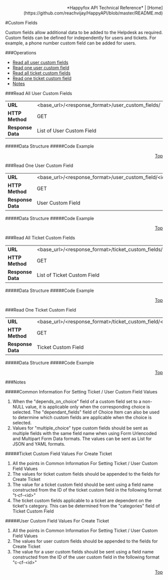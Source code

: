  <p align="right">*Happyfox API Technical Reference* | [Home](https://github.com/reachvijay/HappyAPI/blob/master/README.md)</p>

#Custom Fields

Custom fields allow additional data to be added to the Helpdesk as required. Custom fields can be defined for independently for users and tickets. For example, a phone number custom field can be added for users.

###Operations

* [Read all user custom fields](#read-all-user-custom-fields)
* [Read one user custom field](#read-one-user-custom-field)
* [Read all ticket custom fields](#read-all-ticket-custom-fields)
* [Read one ticket custom field](#read-one-ticket-custom-field)
* [Notes](#notes)

###Read All User Custom Fields

<table><tr>
			<td>
				<b>URL</b>
			</td>
			<td>
				&lt;base_url&gt;/&lt;response_format&gt;/user_custom_fields/
			</td>
		</tr>
		<tr>
			<td>
				<b>HTTP Method</b>
			</td>
			<td>
				GET
			</td>
		</tr>
		<tr>
			<td>
				<b>Response Data</b>
			</td>
			<td>
				List of User
				Custom Field
			</td>
		</tr>
	</table>

#####Data Structure
#####Code Example
<p align="right"><a href="#operations">Top</a></p>
###Read One User Custom Field

<table><tr>
			<td>
				<b>URL</b>
			</td>
			<td>
				&lt;base_url&gt;/&lt;response_format&gt;/user_custom_field/&lt;id&gt;/
			</td>
		</tr>
		<tr>
			<td>
				<b>HTTP Method</b>
			</td>
			<td>
				GET
			</td>
		</tr>
		<tr>
			<td>
				<b>Response Data</b>
			</td>
			<td>
				User
				Custom Field
			</td>
		</tr>
	</table>

#####Data Structure
#####Code Example

<p align="right"><a href="#operations">Top</a></p>
###Read All Ticket Custom Fields

<table><tr>
			<td>
				<b>URL</b>
			</td>
			<td>
				&lt;base_url&gt;/&lt;response_format&gt;/ticket_custom_fields/
			</td>
		</tr>
		<tr>
			<td>
				<b>HTTP Method</b>
			</td>
			<td>
				GET
			</td>
		</tr>
		<tr>
			<td>
				<b>Response Data</b>
			</td>
			<td>
				List of Ticket
				Custom Field
			</td>
		</tr>
	</table>

#####Data Structure
#####Code Example
<p align="right"><a href="#operations">Top</a></p>
###Read One Ticket Custom Field

<table><tr>
			<td>
				<b>URL</b>
			</td>
			<td>
				&lt;base_url&gt;/&lt;response_format&gt;/ticket_custom_field/&lt;id&gt;/
			</td>
		</tr>
		<tr>
			<td>
				<b>HTTP Method</b>
			</td>
			<td>
				GET
			</td>
		</tr>
		<tr>
			<td>
				<b>Response Data</b>
			</td>
			<td>
				Ticket
				Custom Field
			</td>
		</tr>
	</table>

#####Data Structure
#####Code Example
<p align="right"><a href="#operations">Top</a></p>

###Notes

#####Common Information For Setting Ticket / User Custom Field Values

1. When the "depends_on_choice" field of a custom field set to a non-NULL value, it is applicable only when the corresponding choice is selected. The "dependant_fields" field of Choice Item can also be used to determine which custom fields are applicable when the choice is selected.
2. Values for "multiple_choice" type custom fields should be sent as multiple fields with the same field name when using Form Urlencoded and Multipart Form Data formats. The values can be sent as List for JSON and YAML formats.

#####Ticket Custom Field Values For Create Ticket

1. All the points in Common Information For Setting Ticket / User Custom Field Values
2. The values for ticket custom fields should be appended to the fields for Create Ticket
3. The value for a ticket custom field should be sent using a field name constructed from the ID of the ticket custom field in the following format "t-cf-&lt;id&gt;"
4. The ticket custom fields applicable to a ticket are dependent on the ticket's category. This can be determined from the "categories" field of Ticket Custom Field

#####User Custom Field Values For Create Ticket

1. All the points in Common Information For Setting Ticket / User Custom Field Values
2. The values for user custom fields should be appended to the fields for Create Ticket
3. The value for a user custom fields should be sent using a field name constructed from the ID of the user custom field in the following format "c-cf-&lt;id&gt;"

<p align="right"><a href="#operations">Top</a></p>